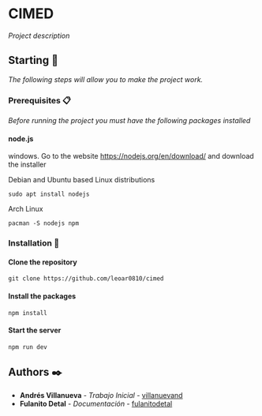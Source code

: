 # CIMED

_Project description_

## Starting 🚀

_The following steps will allow you to make the project work._


### Prerequisites 📋

_Before running the project you must have the following packages installed_

#### node.js
windows.
Go to the website https://nodejs.org/en/download/ and download the installer

Debian and Ubuntu based Linux distributions

    sudo apt install nodejs
    
Arch Linux

    pacman -S nodejs npm
    

### Installation 🔧
#### Clone the repository
    git clone https://github.com/leoar0810/cimed
#### Install the packages
    npm install
#### Start the server
    npm run dev



## Authors ✒️
* **Andrés Villanueva** - *Trabajo Inicial* - [villanuevand](https://github.com/villanuevand)
* **Fulanito Detal** - *Documentación* - [fulanitodetal](#fulanito-de-tal)
